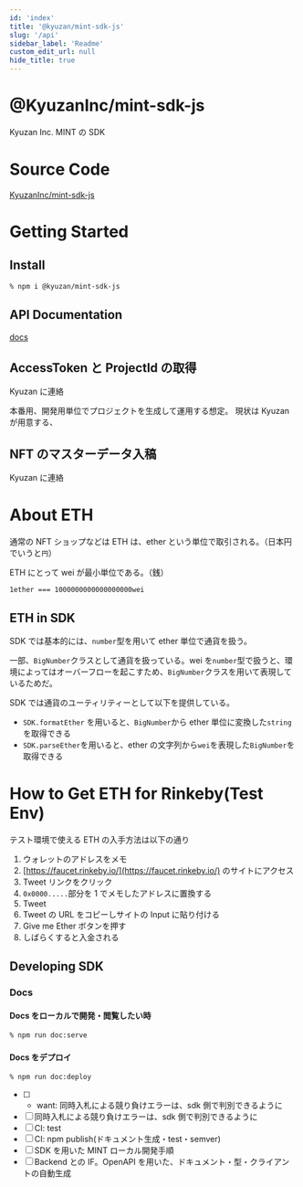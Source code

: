 ```yaml
---
id: 'index'
title: '@kyuzan/mint-sdk-js'
slug: '/api'
sidebar_label: 'Readme'
custom_edit_url: null
hide_title: true
---
```


# @KyuzanInc/mint-sdk-js

Kyuzan Inc. MINT の SDK

# Source Code

[KyuzanInc/mint-sdk-js](https://github.com/KyuzanInc/mint-sdk-js)

# Getting Started

## Install

```bash
% npm i @kyuzan/mint-sdk-js
```

## API Documentation

[docs](https://kyuzaninc.github.io/mint-sdk-js/)

## AccessToken と ProjectId の取得

Kyuzan に連絡

本番用、開発用単位でプロジェクトを生成して運用する想定。
現状は Kyuzan が用意する、

## NFT のマスターデータ入稿

Kyuzan に連絡

# About ETH

通常の NFT ショップなどは ETH は、ether という単位で取引される。（日本円でいうと`円`）

ETH にとって wei が最小単位である。（銭）

`1ether === 1000000000000000000wei`

## ETH in SDK

SDK では基本的には、`number`型を用いて ether 単位で通貨を扱う。

一部、`BigNumber`クラスとして通貨を扱っている。wei を`number`型で扱うと、環境によってはオーバーフローを起こすため、`BigNumber`クラスを用いて表現しているためだ。

SDK では通貨のユーティリティーとして以下を提供している。

- `SDK.formatEther` を用いると、`BigNumber`から ether 単位に変換した`string`を取得できる
- `SDK.parseEther`を用いると、ether の文字列から`wei`を表現した`BigNumber`を取得できる

# How to Get ETH for Rinkeby(Test Env)

テスト環境で使える ETH の入手方法は以下の通り

1. ウォレットのアドレスをメモ
1. [https://faucet.rinkeby.io/](https://faucet.rinkeby.io/) のサイトにアクセス
1. Tweet リンクをクリック
1. `0x0000.....`部分を 1 でメモしたアドレスに置換する
1. Tweet
1. Tweet の URL をコピーしサイトの Input に貼り付ける
1. Give me Ether ボタンを押す
1. しばらくすると入金される

## Developing SDK

### Docs

#### Docs をローカルで開発・閲覧したい時

```bash
% npm run doc:serve
```

#### Docs をデプロイ

```bash
% npm run doc:deploy
```

- [ ] - want: 同時入札による競り負けエラーは、sdk 側で判別できるように
- [ ] 同時入札による競り負けエラーは、sdk 側で判別できるように
- [ ] CI: test
- [ ] CI: npm publish(ドキュメント生成・test・semver)
- [ ] SDK を用いた MINT ローカル開発手順
- [ ] Backend との IF。OpenAPI を用いた、ドキュメント・型・クライアントの自動生成
